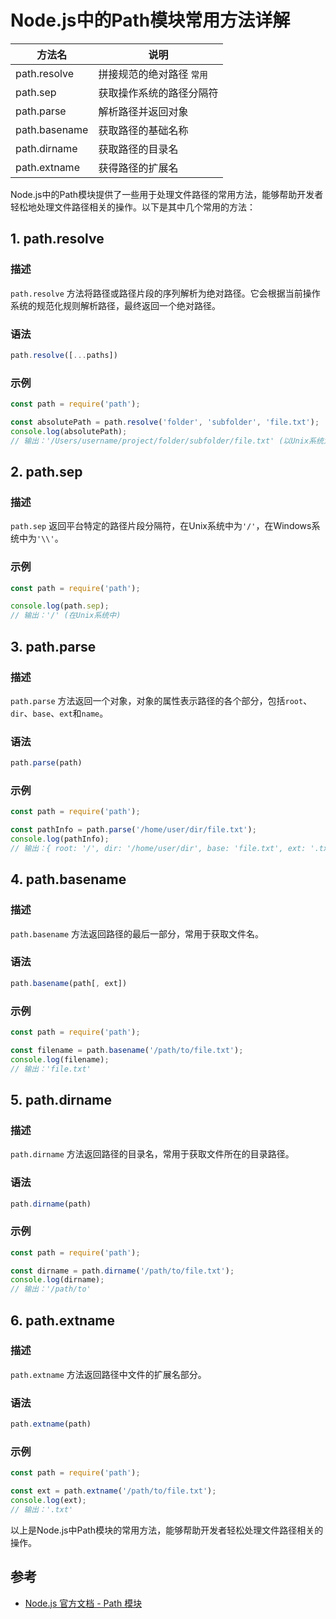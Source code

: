 # Node.js中的Path模块常用方法详解

| 方法名        | 说明                   |
| ------------ | --------------------- |
| path.resolve | 拼接规范的绝对路径 `常用`   |
| path.sep     | 获取操作系统的路径分隔符 |
| path.parse   | 解析路径并返回对象      |
| path.basename| 获取路径的基础名称       |
| path.dirname | 获取路径的目录名         |
| path.extname | 获得路径的扩展名        |

Node.js中的Path模块提供了一些用于处理文件路径的常用方法，能够帮助开发者轻松地处理文件路径相关的操作。以下是其中几个常用的方法：

## 1. path.resolve

### 描述

`path.resolve` 方法将路径或路径片段的序列解析为绝对路径。它会根据当前操作系统的规范化规则解析路径，最终返回一个绝对路径。

### 语法

```javascript
path.resolve([...paths])
```

### 示例

```javascript
const path = require('path');

const absolutePath = path.resolve('folder', 'subfolder', 'file.txt');
console.log(absolutePath);
// 输出：'/Users/username/project/folder/subfolder/file.txt' (以Unix系统为例)
```

## 2. path.sep

### 描述

`path.sep` 返回平台特定的路径片段分隔符，在Unix系统中为`'/'`，在Windows系统中为`'\\'`。

### 示例

```javascript
const path = require('path');

console.log(path.sep);
// 输出：'/' (在Unix系统中)
```

## 3. path.parse

### 描述

`path.parse` 方法返回一个对象，对象的属性表示路径的各个部分，包括`root`、`dir`、`base`、`ext`和`name`。

### 语法

```javascript
path.parse(path)
```

### 示例

```javascript
const path = require('path');

const pathInfo = path.parse('/home/user/dir/file.txt');
console.log(pathInfo);
// 输出：{ root: '/', dir: '/home/user/dir', base: 'file.txt', ext: '.txt', name: 'file' }
```

## 4. path.basename

### 描述

`path.basename` 方法返回路径的最后一部分，常用于获取文件名。

### 语法

```javascript
path.basename(path[, ext])
```

### 示例

```javascript
const path = require('path');

const filename = path.basename('/path/to/file.txt');
console.log(filename);
// 输出：'file.txt'
```

## 5. path.dirname

### 描述

`path.dirname` 方法返回路径的目录名，常用于获取文件所在的目录路径。

### 语法

```javascript
path.dirname(path)
```

### 示例

```javascript
const path = require('path');

const dirname = path.dirname('/path/to/file.txt');
console.log(dirname);
// 输出：'/path/to'
```

## 6. path.extname

### 描述

`path.extname` 方法返回路径中文件的扩展名部分。

### 语法

```javascript
path.extname(path)
```

### 示例

```javascript
const path = require('path');

const ext = path.extname('/path/to/file.txt');
console.log(ext);
// 输出：'.txt'
```

以上是Node.js中Path模块的常用方法，能够帮助开发者轻松处理文件路径相关的操作。

## 参考

- [Node.js 官方文档 - Path 模块](https://nodejs.org/dist/latest-v14.x/docs/api/path.html)
